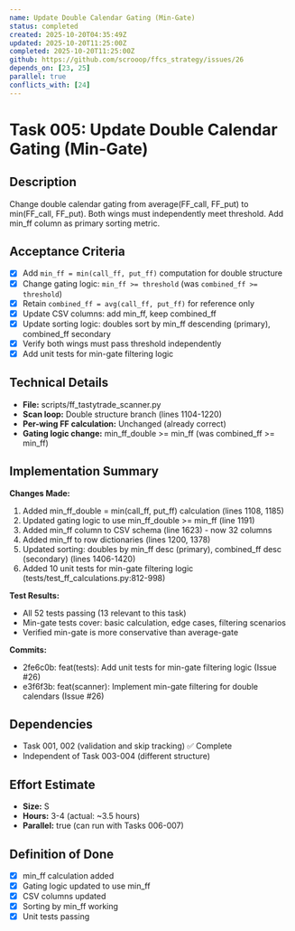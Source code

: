 ```yaml
---
name: Update Double Calendar Gating (Min-Gate)
status: completed
created: 2025-10-20T04:35:49Z
updated: 2025-10-20T11:25:00Z
completed: 2025-10-20T11:25:00Z
github: https://github.com/scrooop/ffcs_strategy/issues/26
depends_on: [23, 25]
parallel: true
conflicts_with: [24]
---
```


# Task 005: Update Double Calendar Gating (Min-Gate)

## Description

Change double calendar gating from average(FF_call, FF_put) to min(FF_call, FF_put). Both wings must independently meet threshold. Add min_ff column as primary sorting metric.

## Acceptance Criteria

- [x] Add `min_ff = min(call_ff, put_ff)` computation for double structure
- [x] Change gating logic: `min_ff >= threshold` (was `combined_ff >= threshold`)
- [x] Retain `combined_ff = avg(call_ff, put_ff)` for reference only
- [x] Update CSV columns: add min_ff, keep combined_ff
- [x] Update sorting logic: doubles sort by min_ff descending (primary), combined_ff secondary
- [x] Verify both wings must pass threshold independently
- [x] Add unit tests for min-gate filtering logic

## Technical Details

- **File:** scripts/ff_tastytrade_scanner.py
- **Scan loop:** Double structure branch (lines 1104-1220)
- **Per-wing FF calculation:** Unchanged (already correct)
- **Gating logic change:** min_ff_double >= min_ff (was combined_ff >= min_ff)

## Implementation Summary

**Changes Made:**
1. Added min_ff_double = min(call_ff, put_ff) calculation (lines 1108, 1185)
2. Updated gating logic to use min_ff_double >= min_ff (line 1191)
3. Added min_ff column to CSV schema (line 1623) - now 32 columns
4. Added min_ff to row dictionaries (lines 1200, 1378)
5. Updated sorting: doubles by min_ff desc (primary), combined_ff desc (secondary) (lines 1406-1420)
6. Added 10 unit tests for min-gate filtering logic (tests/test_ff_calculations.py:812-998)

**Test Results:**
- All 52 tests passing (13 relevant to this task)
- Min-gate tests cover: basic calculation, edge cases, filtering scenarios
- Verified min-gate is more conservative than average-gate

**Commits:**
- 2fe6c0b: feat(tests): Add unit tests for min-gate filtering logic (Issue #26)
- e3f6f3b: feat(scanner): Implement min-gate filtering for double calendars (Issue #26)

## Dependencies

- Task 001, 002 (validation and skip tracking) ✅ Complete
- Independent of Task 003-004 (different structure)

## Effort Estimate

- **Size:** S
- **Hours:** 3-4 (actual: ~3.5 hours)
- **Parallel:** true (can run with Tasks 006-007)

## Definition of Done

- [x] min_ff calculation added
- [x] Gating logic updated to use min_ff
- [x] CSV columns updated
- [x] Sorting by min_ff working
- [x] Unit tests passing
